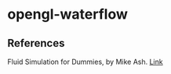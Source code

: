 # opengl-waterflow

## References
Fluid Simulation for Dummies, by Mike Ash. [Link](https://mikeash.com/pyblog/fluid-simulation-for-dummies.html)

